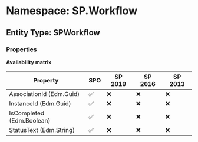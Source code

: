 # Namespace: SP.Workflow

## Entity Type: SPWorkflow

### Properties

**Availability matrix**

Property | SPO | SP 2019 | SP 2016 | SP 2013
----------|-----|---------|---------|--------
AssociationId (Edm.Guid) | ✅ | ❌ | ❌ | ❌
InstanceId (Edm.Guid) | ✅ | ❌ | ❌ | ❌
IsCompleted (Edm.Boolean) | ✅ | ❌ | ❌ | ❌
StatusText (Edm.String) | ✅ | ❌ | ❌ | ❌

